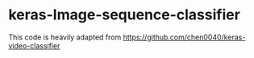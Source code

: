 # keras-Image-sequence-classifier
This code is heavily adapted from https://github.com/chen0040/keras-video-classifier
